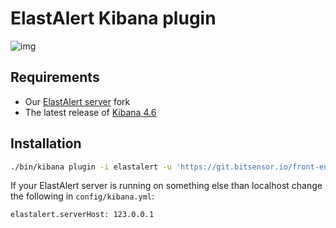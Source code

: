# ElastAlert Kibana plugin

![img](https://www.bitsensor.io/assets/img/screenshots/template.gif)

## Requirements
- Our [ElastAlert server](https://github.com/bitsensor/elastalert) fork
- The latest release of [Kibana 4.6](https://github.com/elastic/kibana/tree/4.6)

## Installation
```bash
./bin/kibana plugin -i elastalert -u 'https://git.bitsensor.io/front-end/elastalert-kibana-plugin/-/jobs/artifacts/4.6/download?job=build'
```

If your ElastAlert server is running on something else than localhost change the following in `config/kibana.yml`: 

```
elastalert.serverHost: 123.0.0.1
```
